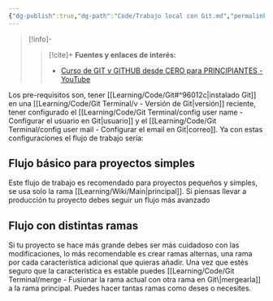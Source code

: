 ```yaml
---
{"dg-publish":true,"dg-path":"Code/Trabajo local con Git.md","permalink":"/code/trabajo-local-con-git/","created":"2024-04-04T14:27","updated":"2024-04-04T18:04"}
---
```



> [!info]-
>> [!cite]+ **Fuentes y enlaces de interés:**
>> - [Curso de GIT y GITHUB desde CERO para PRINCIPIANTES - YouTube](https://youtube.com/watch?v=3GymExBkKjE)

Los pre-requisitos son,  tener [[Learning/Code/Git#^96012c\|instalado Git]] en una [[Learning/Code/Git Terminal/v - Versión de Git\|versión]] reciente, tener configurado el [[Learning/Code/Git Terminal/config user name - Configurar el usuario en Git\|usuario]] y el [[Learning/Code/Git Terminal/config user mail - Configurar el email en Git\|correo]]. Ya con estas configuraciones el flujo de trabajo sería:

## Flujo básico para proyectos simples

<style> .container {font-family: sans-serif; text-align: center;} .button-wrapper button {z-index: 1;height: 40px; width: 100px; margin: 10px;padding: 5px;} .excalidraw .App-menu_top .buttonList { display: flex;} .excalidraw-wrapper { height: 800px; margin: 50px; position: relative;} :root[dir="ltr"] .excalidraw .layer-ui__wrapper .zen-mode-transition.App-menu_bottom--transition-left {transform: none;} </style><script src="https://cdn.jsdelivr.net/npm/react@17/umd/react.production.min.js"></script><script src="https://cdn.jsdelivr.net/npm/react-dom@17/umd/react-dom.production.min.js"></script><script type="text/javascript" src="https://cdn.jsdelivr.net/npm/@excalidraw/excalidraw@0/dist/excalidraw.production.min.js"></script><div id="Crear_tu_primer_commit_en_Gitexcalidraw.md1"></div><script>(function(){const InitialData={"type":"excalidraw","version":2,"source":"https://github.com/zsviczian/obsidian-excalidraw-plugin/releases/tag/2.1.1","elements":[{"type":"text","version":201,"versionNonce":813084341,"isDeleted":false,"id":"EKbWUaTM","fillStyle":"solid","strokeWidth":2,"strokeStyle":"solid","roughness":1,"opacity":100,"angle":0,"x":-767.2704766085582,"y":-373.5174910255351,"strokeColor":"#1e1e1e","backgroundColor":"transparent","width":255.2034454345703,"height":21.26021472107037,"seed":1469680251,"groupIds":["MAm3phHRPRpKVX00Q37O5"],"frameId":null,"roundness":null,"boundElements":[],"updated":1712263242149,"link":null,"locked":false,"fontSize":17.008171776856294,"fontFamily":1,"text":"Crear la carpeta del proyecto","rawText":"Crear la carpeta del proyecto","textAlign":"left","verticalAlign":"top","containerId":null,"originalText":"Crear la carpeta del proyecto","lineHeight":1.25},{"type":"text","version":134,"versionNonce":997789717,"isDeleted":false,"id":"GrZ10yEZ","fillStyle":"solid","strokeWidth":2,"strokeStyle":"solid","roughness":1,"opacity":100,"angle":0,"x":-339.2890310569031,"y":-375.3873842649471,"strokeColor":"#1e1e1e","backgroundColor":"transparent","width":102.43988037109375,"height":25,"seed":983073563,"groupIds":["MAm3phHRPRpKVX00Q37O5"],"frameId":null,"roundness":null,"boundElements":[],"updated":1712263242149,"link":null,"locked":false,"fontSize":20,"fontFamily":1,"text":"Iniciar Git","rawText":"Iniciar Git","textAlign":"left","verticalAlign":"top","containerId":null,"originalText":"Iniciar Git","lineHeight":1.25},{"type":"text","version":142,"versionNonce":1852327285,"isDeleted":false,"id":"MOWGROs7","fillStyle":"solid","strokeWidth":2,"strokeStyle":"solid","roughness":1,"opacity":100,"angle":0,"x":-96.56988376444849,"y":-385.7403528676404,"strokeColor":"#1e1e1e","backgroundColor":"transparent","width":293.6196594238281,"height":25,"seed":544171963,"groupIds":["MAm3phHRPRpKVX00Q37O5"],"frameId":null,"roundness":null,"boundElements":[],"updated":1712263242149,"link":null,"locked":false,"fontSize":20,"fontFamily":1,"text":"Comenzar a crear el proyecto","rawText":"Comenzar a crear el proyecto","textAlign":"left","verticalAlign":"top","containerId":null,"originalText":"Comenzar a crear el proyecto","lineHeight":1.25},{"type":"text","version":668,"versionNonce":1552535253,"isDeleted":false,"id":"N6nUtvwp","fillStyle":"solid","strokeWidth":2,"strokeStyle":"solid","roughness":1,"opacity":100,"angle":0,"x":-421.4365872663669,"y":-69.1568862206762,"strokeColor":"#1e1e1e","backgroundColor":"transparent","width":272.9996643066406,"height":25,"seed":1061206107,"groupIds":["MAm3phHRPRpKVX00Q37O5"],"frameId":null,"roundness":null,"boundElements":[],"updated":1712263242149,"link":null,"locked":false,"fontSize":20,"fontFamily":1,"text":"Añadirlo al área de staging","rawText":"Añadirlo al área de staging","textAlign":"left","verticalAlign":"top","containerId":null,"originalText":"Añadirlo al área de staging","lineHeight":1.25},{"type":"line","version":418,"versionNonce":343092277,"isDeleted":false,"id":"y9uCli6Ub2Q-OJ-FLpYGJ","fillStyle":"cross-hatch","strokeWidth":1,"strokeStyle":"solid","roughness":1,"opacity":100,"angle":0,"x":-239.00585509120958,"y":-451.081941326607,"strokeColor":"#de4c36","backgroundColor":"#DE4C36","width":114.13922381625349,"height":117.42537669800363,"seed":1692333307,"groupIds":["VxsLNquW69u2s_U0Ldlpd","MAm3phHRPRpKVX00Q37O5"],"frameId":null,"roundness":null,"boundElements":[],"updated":1712263242149,"link":null,"locked":false,"startBinding":null,"endBinding":null,"lastCommittedPoint":null,"startArrowhead":null,"endArrowhead":null,"points":[[0,0],[-49.83435461031798,-51.26722046855237],[-49.83435461031798,-51.26722046855237],[-50.986701223479876,-52.236062325634734],[-52.26470370293842,-52.92809221573914],[-53.62654252459387,-53.34331016620612],[-55.03037095138122,-53.481716141378186],[-56.43436945920026,-53.34331016620618],[-57.79670831908921,-52.92809221573912],[-59.07554759722427,-52.23606232563468],[-60.229067769505605,-51.267220468552395],[-70.57741343780252,-40.62076116145204],[-57.45003895520421,-27.115216611483874],[-57.45003895520421,-27.115216611483874],[-56.28805555078054,-27.429814401716303],[-55.10184920580724,-27.578073794166414],[-53.90916277352213,-27.5597830621941],[-52.72773910716323,-27.374726979545425],[-51.57533126482997,-27.022686820352604],[-50.46966849327791,-26.503452607782556],[-49.428507252227035,-25.81680386616018],[-48.469583591674194,-24.96253061865275],[-47.63566268625621,-23.969341947769237],[-46.96626456452276,-22.890582467965714],[-46.46121914544234,-21.74492086951406],[-46.12036315122438,-20.551027592493256],[-45.94352650083721,-19.327566077754284],[-45.93053911324856,-18.093210264989864],[-46.08123771066823,-16.866630594278817],[-46.39545221206447,-15.666487006858482],[-33.744253594207976,-2.650376582322451],[-33.744253594207976,-2.650376582322451],[-32.57742288037787,-2.973380445107784],[-31.384712636748333,-3.128521828263615],[-30.18436915641155,-3.1154507704014023],[-28.994652338941762,-2.9337963124495037],[-27.833815280672408,-2.583208493019063],[-26.720124684419147,-2.0633198526523415],[-25.671826843273863,-1.373769931119094],[-24.707174853569825,-0.5142052674168198],[-24.10659832054577,0.16910134294485601],[-23.58610274053622,0.8971400179903384],[-23.145681310300148,1.663523962378676],[-22.78533402983743,2.4618698803828423],[-22.30487552471466,4.128896956260796],[-22.144720421926593,5.8471233832829785],[-22.304875524714625,7.56545479872169],[-22.785334029837443,9.232803839077175],[-23.14568131030019,10.031394730053217],[-23.586102740536262,10.798076141621856],[-24.106598320545714,11.526464778055924],[-24.707174853569853,12.21017034440046],[-25.37174267399999,12.828286147303995],[-26.0797423867115,13.363993042432952],[-26.824976238905748,13.817277031331827],[-27.60123287130091,14.188152112456166],[-29.222043875222553,14.682640555242285],[-30.892552556637455,14.847472369246923],[-32.56314287694755,14.682640555242296],[-34.18420560079633,14.188152112456153],[-34.9606595271885,13.817277031331848],[-35.70611788634463,13.363993042432908],[-36.41438972870708,12.828286147304006],[-37.07927049823566,12.210170344400536],[-37.95228282800363,11.163344841301702],[-38.64387992600807,10.022442717734275],[-39.15404818576647,8.809287565887928],[-39.482774000796084,7.545695978724417],[-39.6300505678559,6.253484549205737],[-39.595871083704566,4.954469870293799],[-39.38021513861818,3.6704755341780846],[-38.98307592935558,2.4233181338207572],[-50.78135218892086,-9.714837156044961],[-50.78269242745145,22.22775209844784],[-50.78269242745145,22.22775209844784],[-49.55916350085894,22.982289849833975],[-48.469583591674194,23.92953034020841],[-47.869007058650226,24.612843949797792],[-47.34851147864077,25.34090362252665],[-46.90809004840452,26.107326062667667],[-46.547742767941834,26.905720975266163],[-46.06728426281901,28.572923031838467],[-45.907129160031104,30.291436427199216],[-46.067284262819015,32.01018079707638],[-46.5477427679418,33.678089775653596],[-46.90809004840453,34.47702362879042],[-47.348511478640816,35.24409699711424],[-47.8690070586502,35.97291958567002],[-48.46958359167422,36.65712209718633],[-49.13417862506947,37.27491593561243],[-49.84224637019372,37.81033586240278],[-50.587582271007136,38.26338887678522],[-51.36395455850388,38.634067979531906],[-52.984942446698696,39.12830445011842],[-54.65546473459594,39.29304527416206],[-56.32574890904888,39.12830445011838],[-57.94604966987512,38.634067979532034],[-58.72190491103546,38.26338887678523],[-59.466604708789674,37.810335862402695],[-60.17393090061523,37.274915935612455],[-60.83766192236891,36.65712209718633],[-61.43823845539302,35.97292658489778],[-61.9587340354025,35.244117994797534],[-62.39915546563867,34.477065624157035],[-62.75950274610139,33.67816676715895],[-63.23996125122406,32.010327780859654],[-63.400116354012056,30.291667401715735],[-63.23996125122409,28.573237997088214],[-62.75950274610133,26.906112932021372],[-62.399155465638714,26.107739017106212],[-61.95873403540251,25.341344573876246],[-61.43823845539302,24.613298899602807],[-60.83766192236888,23.929992289241195],[-60.195541396516276,23.331390333363068],[-59.500842020491774,22.802157723922104],[-58.75883970790193,22.345920060903985],[-57.97481377397395,21.966288945838308],[-57.97481377397389,-10.273994963820371],[-57.97481377397389,-10.273994963820371],[-58.75979556330074,-10.651977760746025],[-59.50221627522879,-11.107739476275821],[-60.196650324843716,-11.63755302162173],[-60.83766192236891,-12.237694807609522],[-61.71627331970387,-13.289850222655865],[-62.41075159038704,-14.436918665889369],[-62.9213042332772,-15.656800075623668],[-63.24813194399181,-16.92740138939956],[-63.391445623010696,-18.226619045916973],[-63.351439162709795,-19.53235998271694],[-63.12832346356856,-20.822520638498535],[-62.72229922120445,-22.075004451189674],[-75.66286010008989,-35.389729929343204],[-109.83335802012797,-0.23714783533351635],[-109.83335802012797,-0.23714783533351635],[-110.77550999013457,0.9499246942246913],[-111.44847577411124,2.265919499708694],[-111.85225521260725,3.667822826853026],[-111.9868483587725,5.1126279206186],[-111.85225521260729,6.557328025968275],[-111.4484757741113,7.958902389407015],[-110.77550999013454,9.27435825435299],[-109.83335802012797,10.460685366153442],[-59.99811473641877,61.728824920802566],[-59.99811473641877,61.728824920802566],[-58.84550619846809,62.69781201186125],[-57.56736765418402,63.38995164766979],[-56.20548461146023,63.80523682900039],[-54.80164597981108,63.943660556625446],[-53.397640668750704,63.805236829000386],[-52.03525758779341,63.389951647669804],[-50.756282244832825,62.69781201186111],[-49.60250695100398,61.728824920802644],[-0.00044221068264960195,10.69875010032506],[-0.00044221068264960195,10.69875010032506],[0.9414121175183112,9.512010034086032],[1.6141710404400977,8.19605722396847],[2.017827754841405,6.793971916902247],[2.1523754574809857,5.348855357500569],[2.0178277548413917,3.903808790376541],[1.6141710404400553,2.50192296130178],[0.9414121175182545,1.1862851164339077],[-0.00044221068267802366,-2.1316282072803006e-14]]},{"type":"text","version":79,"versionNonce":906616213,"isDeleted":false,"id":"hPs7tG6D","fillStyle":"solid","strokeWidth":2,"strokeStyle":"solid","roughness":1,"opacity":100,"angle":0,"x":-5.693778408050775,"y":-518.9428580796609,"strokeColor":"#1e1e1e","backgroundColor":"transparent","width":126.25003051757812,"height":157.82282472444518,"seed":13409691,"groupIds":["MAm3phHRPRpKVX00Q37O5"],"frameId":null,"roundness":null,"boundElements":[{"id":"hhCCVWo7dqvHRJqcvUIG5","type":"arrow"}],"updated":1712263242149,"link":null,"locked":false,"fontSize":126.25825977955614,"fontFamily":1,"text":"🪄","rawText":"🪄","textAlign":"left","verticalAlign":"top","containerId":null,"originalText":"🪄","lineHeight":1.25},{"type":"text","version":1270,"versionNonce":1216570101,"isDeleted":false,"id":"cgObHpwf","fillStyle":"solid","strokeWidth":2,"strokeStyle":"solid","roughness":1,"opacity":100,"angle":0,"x":-70.31764420253114,"y":-67.94600011870244,"strokeColor":"#1e1e1e","backgroundColor":"transparent","width":377.29998779296875,"height":54.61239463404614,"seed":1849438779,"groupIds":["Xuq8HBEq0fiC9rAkiAXVc","MAm3phHRPRpKVX00Q37O5"],"frameId":null,"roundness":null,"boundElements":[{"id":"fxahWXBm--MrnzdS5FZq9","type":"arrow"}],"updated":1712263242149,"link":null,"locked":false,"fontSize":21.844957853618457,"fontFamily":1,"text":"Crear fichero o característica que\nresuelva un problema","rawText":"Crear fichero o característica que\nresuelva un problema","textAlign":"center","verticalAlign":"top","containerId":null,"originalText":"Crear fichero o característica que\nresuelva un problema","lineHeight":1.25},{"type":"text","version":594,"versionNonce":1348811861,"isDeleted":false,"id":"5hcgHkDJ","fillStyle":"solid","strokeWidth":2,"strokeStyle":"solid","roughness":1,"opacity":100,"angle":0,"x":38.49444127714048,"y":-235.23238639859375,"strokeColor":"#1e1e1e","backgroundColor":"transparent","width":137.6428680419922,"height":139.56612395322915,"seed":2114990811,"groupIds":["Xuq8HBEq0fiC9rAkiAXVc","MAm3phHRPRpKVX00Q37O5"],"frameId":null,"roundness":null,"boundElements":[{"id":"dcQZe_Fn6l_wdMvW4WMJN","type":"arrow"},{"id":"Jwjt6DLwjXrWdo6Y7rzqz","type":"arrow"}],"updated":1712263242149,"link":null,"locked":false,"fontSize":111.65289916258332,"fontFamily":1,"text":"🎁","rawText":"🎁","textAlign":"left","verticalAlign":"top","containerId":null,"originalText":"🎁","lineHeight":1.25},{"type":"arrow","version":213,"versionNonce":881271100,"isDeleted":false,"id":"L_ipG2WbPTzyqRjkP3fP0","fillStyle":"solid","strokeWidth":2,"strokeStyle":"solid","roughness":1,"opacity":100,"angle":0,"x":-541.5079972812149,"y":-424.6484566572272,"strokeColor":"#1e1e1e","backgroundColor":"transparent","width":170.658826326069,"height":2.3061973170230203,"seed":1088102267,"groupIds":["MAm3phHRPRpKVX00Q37O5"],"frameId":null,"roundness":{"type":2},"boundElements":[],"updated":1712273777819,"link":null,"locked":false,"startBinding":{"elementId":"AF18J6kB","focus":0.1670227890721826,"gap":20.955620322671393},"endBinding":null,"lastCommittedPoint":null,"startArrowhead":null,"endArrowhead":"arrow","points":[[0,0],[170.658826326069,-2.3061973170230203]]},{"type":"arrow","version":69,"versionNonce":1174903228,"isDeleted":false,"id":"hhCCVWo7dqvHRJqcvUIG5","fillStyle":"solid","strokeWidth":2,"strokeStyle":"solid","roughness":1,"opacity":100,"angle":0,"x":-217.96649740913335,"y":-433.443292135439,"strokeColor":"#1e1e1e","backgroundColor":"transparent","width":193.72083162006578,"height":4.6123946340460975,"seed":283080731,"groupIds":["MAm3phHRPRpKVX00Q37O5"],"frameId":null,"roundness":{"type":2},"boundElements":[],"updated":1712273777819,"link":null,"locked":false,"startBinding":null,"endBinding":{"elementId":"hPs7tG6D","focus":-0.00038641555169497413,"gap":18.551887381016797},"lastCommittedPoint":null,"startArrowhead":null,"endArrowhead":"arrow","points":[[0,0],[193.72083162006578,-4.6123946340460975]]},{"type":"line","version":140,"versionNonce":2070134901,"isDeleted":false,"id":"LMBfnPtYDBvSBtweNGIFA","fillStyle":"solid","strokeWidth":2,"strokeStyle":"solid","roughness":1,"opacity":100,"angle":0,"x":145.28039912419234,"y":-435.63223451609537,"strokeColor":"#1e1e1e","backgroundColor":"transparent","width":175.2609009064031,"height":98.01353053042766,"seed":1544535227,"groupIds":["MAm3phHRPRpKVX00Q37O5"],"frameId":null,"roundness":{"type":2},"boundElements":[],"updated":1712263242149,"link":null,"locked":false,"startBinding":null,"endBinding":null,"lastCommittedPoint":null,"startArrowhead":null,"endArrowhead":null,"points":[[0,0],[151.11783604721532,9.22482139185854],[175.2609009064031,98.01353053042766]]},{"type":"arrow","version":414,"versionNonce":837091900,"isDeleted":false,"id":"dcQZe_Fn6l_wdMvW4WMJN","fillStyle":"solid","strokeWidth":2,"strokeStyle":"solid","roughness":1,"opacity":100,"angle":0,"x":319.39853748767916,"y":-339.9249013026908,"strokeColor":"#1e1e1e","backgroundColor":"transparent","width":132.73125178179635,"height":174.13713210358966,"seed":772697435,"groupIds":["MAm3phHRPRpKVX00Q37O5"],"frameId":null,"roundness":{"type":2},"boundElements":[],"updated":1712273777819,"link":null,"locked":false,"startBinding":null,"endBinding":{"elementId":"5hcgHkDJ","focus":0.3571523577181739,"gap":10.52997638675015},"lastCommittedPoint":null,"startArrowhead":null,"endArrowhead":"arrow","points":[[0,0],[-12.684101305509898,118.7693385074013],[-132.73125178179635,174.13713210358966]]},{"type":"arrow","version":900,"versionNonce":134128444,"isDeleted":false,"id":"Jwjt6DLwjXrWdo6Y7rzqz","fillStyle":"solid","strokeWidth":2,"strokeStyle":"solid","roughness":1,"opacity":100,"angle":0,"x":31.59122055032742,"y":-173.992156379785,"strokeColor":"#1e1e1e","backgroundColor":"transparent","width":235.43617371994586,"height":5.134766639332248,"seed":2049837563,"groupIds":["MAm3phHRPRpKVX00Q37O5"],"frameId":null,"roundness":{"type":2},"boundElements":[],"updated":1712273777819,"link":null,"locked":false,"startBinding":{"elementId":"5hcgHkDJ","focus":0.14301037415263976,"gap":6.9032207268130605},"endBinding":{"elementId":"fLnUhBnv","focus":-0.04029654504376048,"gap":12.917562637143845},"lastCommittedPoint":null,"startArrowhead":null,"endArrowhead":"arrow","points":[[0,0],[-235.43617371994586,5.134766639332248]]},{"type":"text","version":216,"versionNonce":1943222421,"isDeleted":false,"id":"fLnUhBnv","fillStyle":"solid","strokeWidth":2,"strokeStyle":"solid","roughness":1,"opacity":100,"angle":0,"x":-368.5485570665279,"y":-233.16911705188812,"strokeColor":"#1e1e1e","backgroundColor":"transparent","width":151.78604125976562,"height":138.19966601116604,"seed":628167323,"groupIds":["MAm3phHRPRpKVX00Q37O5"],"frameId":null,"roundness":null,"boundElements":[{"id":"Jwjt6DLwjXrWdo6Y7rzqz","type":"arrow"},{"id":"Z4yiFBF37J7NY2wUZijlz","type":"arrow"}],"updated":1712263242150,"link":null,"locked":false,"fontSize":110.55973280893284,"fontFamily":1,"text":"🛒","rawText":"🛒","textAlign":"center","verticalAlign":"top","containerId":null,"originalText":"🛒","lineHeight":1.25},{"type":"text","version":221,"versionNonce":1516854773,"isDeleted":false,"id":"xw8xIEIk","fillStyle":"solid","strokeWidth":2,"strokeStyle":"solid","roughness":1,"opacity":100,"angle":0,"x":-756.043982059466,"y":-227.70785232384986,"strokeColor":"#1e1e1e","backgroundColor":"transparent","width":165.85977172851562,"height":151.00449541724078,"seed":1351223099,"groupIds":["MAm3phHRPRpKVX00Q37O5"],"frameId":null,"roundness":null,"boundElements":[{"id":"Z4yiFBF37J7NY2wUZijlz","type":"arrow"}],"updated":1712263242150,"link":null,"locked":false,"fontSize":120.80359633379263,"fontFamily":1,"text":"📸","rawText":"📸","textAlign":"center","verticalAlign":"top","containerId":null,"originalText":"📸","lineHeight":1.25},{"type":"text","version":184,"versionNonce":1238619989,"isDeleted":false,"id":"DHzf4DoM","fillStyle":"solid","strokeWidth":2,"strokeStyle":"solid","roughness":1,"opacity":100,"angle":0,"x":-733.4011120097381,"y":-71.56037402215196,"strokeColor":"#1e1e1e","backgroundColor":"transparent","width":126.05986022949219,"height":25,"seed":1641768923,"groupIds":["MAm3phHRPRpKVX00Q37O5"],"frameId":null,"roundness":null,"boundElements":[],"updated":1712263242150,"link":null,"locked":false,"fontSize":20,"fontFamily":1,"text":"Hacer commit","rawText":"Hacer commit","textAlign":"center","verticalAlign":"top","containerId":null,"originalText":"Hacer commit","lineHeight":1.25},{"type":"arrow","version":652,"versionNonce":182715452,"isDeleted":false,"id":"Z4yiFBF37J7NY2wUZijlz","fillStyle":"solid","strokeWidth":2,"strokeStyle":"solid","roughness":1,"opacity":100,"angle":0,"x":-385.5554438193344,"y":-164.85456972672887,"strokeColor":"#1e1e1e","backgroundColor":"transparent","width":192.535562277764,"height":1.153315030894177,"seed":1333245051,"groupIds":["MAm3phHRPRpKVX00Q37O5"],"frameId":null,"roundness":{"type":2},"boundElements":[],"updated":1712273777820,"link":null,"locked":false,"startBinding":{"elementId":"fLnUhBnv","focus":0.019290919524843977,"gap":17.00688675280651},"endBinding":{"elementId":"xw8xIEIk","focus":-0.14377093242567565,"gap":12.093204233851907},"lastCommittedPoint":null,"startArrowhead":null,"endArrowhead":"arrow","points":[[0,0],[-192.535562277764,1.153315030894177]]},{"type":"text","version":63,"versionNonce":97240597,"isDeleted":false,"id":"ah6tqbBY","fillStyle":"solid","strokeWidth":2,"strokeStyle":"solid","roughness":1,"opacity":100,"angle":0,"x":-717.8036575217735,"y":-338.45908197786633,"strokeColor":"#1e1e1e","backgroundColor":"transparent","width":140.625,"height":24,"seed":690056475,"groupIds":["MAm3phHRPRpKVX00Q37O5"],"frameId":null,"roundness":null,"boundElements":[],"updated":1712263242150,"link":null,"locked":false,"fontSize":20,"fontFamily":3,"text":"mkdir NOMBRE","rawText":"mkdir NOMBRE","textAlign":"center","verticalAlign":"top","containerId":null,"originalText":"mkdir NOMBRE","lineHeight":1.2},{"type":"text","version":29,"versionNonce":150223733,"isDeleted":false,"id":"L8i4Tqqi","fillStyle":"solid","strokeWidth":2,"strokeStyle":"solid","roughness":1,"opacity":100,"angle":0,"x":-337.01738213355134,"y":-340.7653114186557,"strokeColor":"#1e1e1e","backgroundColor":"transparent","width":93.75,"height":24,"seed":1649086907,"groupIds":["MAm3phHRPRpKVX00Q37O5"],"frameId":null,"roundness":null,"boundElements":[],"updated":1712263242150,"link":null,"locked":false,"fontSize":20,"fontFamily":3,"text":"git init","rawText":"git init","textAlign":"center","verticalAlign":"top","containerId":null,"originalText":"git init","lineHeight":1.2},{"type":"text","version":164,"versionNonce":1848050901,"isDeleted":false,"id":"LwTZB7iM","fillStyle":"solid","strokeWidth":2,"strokeStyle":"solid","roughness":1,"opacity":100,"angle":0,"x":-414.7644958933146,"y":-29.677416891855273,"strokeColor":"#1e1e1e","backgroundColor":"transparent","width":257.8125,"height":24,"seed":1545019995,"groupIds":["MAm3phHRPRpKVX00Q37O5"],"frameId":null,"roundness":null,"boundElements":[],"updated":1712263242150,"link":null,"locked":false,"fontSize":20,"fontFamily":3,"text":"git add NOMBRE_FICHERO","rawText":"git add NOMBRE_FICHERO","textAlign":"center","verticalAlign":"top","containerId":null,"originalText":"git add NOMBRE_FICHERO","lineHeight":1.2},{"type":"text","version":139,"versionNonce":687448629,"isDeleted":false,"id":"N0zOfRp2","fillStyle":"solid","strokeWidth":2,"strokeStyle":"solid","roughness":1,"opacity":100,"angle":0,"x":-733.0467738538406,"y":-36.59604096669068,"strokeColor":"#1e1e1e","backgroundColor":"transparent","width":117.1875,"height":24,"seed":794304251,"groupIds":["MAm3phHRPRpKVX00Q37O5"],"frameId":null,"roundness":null,"boundElements":[],"updated":1712263242150,"link":null,"locked":false,"fontSize":20,"fontFamily":3,"text":"git commit","rawText":"git commit","textAlign":"center","verticalAlign":"top","containerId":null,"originalText":"git commit","lineHeight":1.2},{"type":"rectangle","version":144,"versionNonce":508662677,"isDeleted":false,"id":"qYMxFxy6XXiYBy3QccY1A","fillStyle":"solid","strokeWidth":2,"strokeStyle":"solid","roughness":1,"opacity":100,"angle":0,"x":-740.6899431995722,"y":-39.21493483031537,"strokeColor":"#1e1e1e","backgroundColor":"transparent","width":134.9127197265625,"height":32.286762438322285,"seed":915441563,"groupIds":["MAm3phHRPRpKVX00Q37O5"],"frameId":null,"roundness":{"type":3},"boundElements":[],"updated":1712263242150,"link":null,"locked":false},{"type":"rectangle","version":115,"versionNonce":2053396725,"isDeleted":false,"id":"Vj_lpCHDLyaJJMx9DHMUs","fillStyle":"solid","strokeWidth":2,"strokeStyle":"solid","roughness":1,"opacity":100,"angle":0,"x":-424.7404931584539,"y":-32.29637500301277,"strokeColor":"#1e1e1e","backgroundColor":"transparent","width":276.7440635279605,"height":35.74610659950656,"seed":1475533883,"groupIds":["MAm3phHRPRpKVX00Q37O5"],"frameId":null,"roundness":{"type":3},"boundElements":[],"updated":1712263242150,"link":null,"locked":false},{"type":"rectangle","version":49,"versionNonce":1186427477,"isDeleted":false,"id":"EJtGN9wpDpiols65wUl1d","fillStyle":"solid","strokeWidth":2,"strokeStyle":"solid","roughness":1,"opacity":100,"angle":0,"x":-343.7666724343858,"y":-341.7229224806471,"strokeColor":"#1e1e1e","backgroundColor":"transparent","width":113.00382915296052,"height":31.1336477179276,"seed":258055387,"groupIds":["MAm3phHRPRpKVX00Q37O5"],"frameId":null,"roundness":{"type":3},"boundElements":[],"updated":1712263242150,"link":null,"locked":false},{"type":"rectangle","version":34,"versionNonce":1075863477,"isDeleted":false,"id":"kJl8oJjTq6V5R8d7YOw1A","fillStyle":"solid","strokeWidth":2,"strokeStyle":"solid","roughness":1,"opacity":100,"angle":0,"x":-728.9021222956111,"y":-340.56987200778525,"strokeColor":"#1e1e1e","backgroundColor":"transparent","width":156.8216263620477,"height":31.13371196546052,"seed":946817403,"groupIds":["MAm3phHRPRpKVX00Q37O5"],"frameId":null,"roundness":{"type":3},"boundElements":[],"updated":1712263242150,"link":null,"locked":false},{"type":"text","version":145,"versionNonce":1824825621,"isDeleted":false,"id":"AF18J6kB","fillStyle":"solid","strokeWidth":2,"strokeStyle":"solid","roughness":1,"opacity":100,"angle":0,"x":-699.9193213392379,"y":-495.5107355326076,"strokeColor":"#1e1e1e","backgroundColor":"transparent","width":137.45570373535156,"height":123.25225138731547,"seed":408838683,"groupIds":["MAm3phHRPRpKVX00Q37O5"],"frameId":null,"roundness":null,"boundElements":[{"id":"L_ipG2WbPTzyqRjkP3fP0","type":"arrow"}],"updated":1712263242150,"link":null,"locked":false,"fontSize":102.71020948942956,"fontFamily":3,"text":"📁","rawText":"📁","textAlign":"center","verticalAlign":"top","containerId":null,"originalText":"📁","lineHeight":1.2},{"type":"line","version":264,"versionNonce":1914287733,"isDeleted":false,"id":"LtUtHdUhklARMQQIBn9yp","fillStyle":"solid","strokeWidth":2,"strokeStyle":"solid","roughness":1,"opacity":100,"angle":0,"x":-674.4156130322223,"y":11.613415737538674,"strokeColor":"#1e1e1e","backgroundColor":"transparent","width":352.36831665039074,"height":173.4454345703126,"seed":673277627,"groupIds":["MAm3phHRPRpKVX00Q37O5"],"frameId":null,"roundness":{"type":2},"boundElements":[],"updated":1712263242150,"link":null,"locked":false,"startBinding":null,"endBinding":null,"lastCommittedPoint":null,"startArrowhead":null,"endArrowhead":null,"points":[[0,0],[89.46136474609386,144.23360188802098],[352.36831665039074,173.4454345703126]]},{"type":"arrow","version":304,"versionNonce":1252336956,"isDeleted":false,"id":"fxahWXBm--MrnzdS5FZq9","fillStyle":"solid","strokeWidth":2,"strokeStyle":"solid","roughness":1,"opacity":100,"angle":0,"x":-195.27918296194696,"y":180.302607566865,"strokeColor":"#1e1e1e","backgroundColor":"transparent","width":315.0613136634489,"height":177.81791497385757,"seed":509269851,"groupIds":["MAm3phHRPRpKVX00Q37O5"],"frameId":null,"roundness":{"type":2},"boundElements":[],"updated":1712273777821,"link":null,"locked":false,"startBinding":{"elementId":"FlTyOaz6","focus":0.10226116189221877,"gap":12.811326310509571},"endBinding":{"elementId":"cgObHpwf","focus":-0.12333659110498268,"gap":15.818298077663727},"lastCommittedPoint":null,"startArrowhead":null,"endArrowhead":"arrow","points":[[0,0],[232.9029070879281,-28.107018163961698],[315.0613136634489,-177.81791497385757]]},{"type":"text","version":80,"versionNonce":2101108021,"isDeleted":false,"id":"FlTyOaz6","fillStyle":"solid","strokeWidth":2,"strokeStyle":"solid","roughness":1,"opacity":100,"angle":0,"x":-312.8282412060503,"y":137.06497416852818,"strokeColor":"#1e1e1e","backgroundColor":"transparent","width":104.73773193359375,"height":91.55249023437499,"seed":962409467,"groupIds":["MAm3phHRPRpKVX00Q37O5"],"frameId":null,"roundness":null,"boundElements":[{"id":"fxahWXBm--MrnzdS5FZq9","type":"arrow"}],"updated":1712263242150,"link":null,"locked":false,"fontSize":76.29374186197916,"fontFamily":3,"text":"🔁","rawText":"🔁","textAlign":"center","verticalAlign":"top","containerId":null,"originalText":"🔁","lineHeight":1.2}],"appState":{"theme":"light","viewBackgroundColor":"#ffffff","currentItemStrokeColor":"#1e1e1e","currentItemBackgroundColor":"transparent","currentItemFillStyle":"solid","currentItemStrokeWidth":2,"currentItemStrokeStyle":"solid","currentItemRoughness":1,"currentItemOpacity":100,"currentItemFontFamily":1,"currentItemFontSize":20,"currentItemTextAlign":"left","currentItemStartArrowhead":null,"currentItemEndArrowhead":"arrow","scrollX":1009.4011376835492,"scrollY":546.8379191348427,"zoom":{"value":0.9500000000000001},"currentItemRoundness":"round","gridSize":null,"gridColor":{"Bold":"#C9C9C9FF","Regular":"#EDEDEDFF"},"currentStrokeOptions":null,"previousGridSize":null,"frameRendering":{"enabled":true,"clip":true,"name":true,"outline":true}},"files":{}};InitialData.scrollToContent=true;App=()=>{const e=React.useRef(null),t=React.useRef(null),[n,i]=React.useState({width:void 0,height:void 0});return React.useEffect(()=>{i({width:t.current.getBoundingClientRect().width,height:t.current.getBoundingClientRect().height});const e=()=>{i({width:t.current.getBoundingClientRect().width,height:t.current.getBoundingClientRect().height})};return window.addEventListener("resize",e),()=>window.removeEventListener("resize",e)},[t]),React.createElement(React.Fragment,null,React.createElement("div",{className:"excalidraw-wrapper",ref:t},React.createElement(ExcalidrawLib.Excalidraw,{ref:e,width:n.width,height:n.height,initialData:InitialData,viewModeEnabled:!0,zenModeEnabled:!0,gridModeEnabled:!1})))},excalidrawWrapper=document.getElementById("Crear_tu_primer_commit_en_Gitexcalidraw.md1");ReactDOM.render(React.createElement(App),excalidrawWrapper);})();</script>
Este flujo de trabajo es recomendado para proyectos pequeños y simples, se usa solo la rama [[Learning/Wiki/Main\|principal]]. Si piensas llevar a producción tu proyecto debes seguir un flujo más avanzado

## Flujo con distintas ramas

<div id="Flujo_de_trabajo_con_ramas_en_Gitexcalidraw.md2"></div><script>(function(){const InitialData={"type":"excalidraw","version":2,"source":"https://github.com/zsviczian/obsidian-excalidraw-plugin/releases/tag/2.1.1","elements":[{"type":"rectangle","version":289,"versionNonce":276736316,"isDeleted":false,"id":"938n6XoM3frM8PlPSNVXr","fillStyle":"hachure","strokeWidth":2,"strokeStyle":"solid","roughness":1,"opacity":100,"angle":0,"x":-832.7122912393569,"y":-553.7231982505596,"strokeColor":"#1e1e1e","backgroundColor":"#868e96","width":1563.4382740369533,"height":258.30711735356374,"seed":1770149948,"groupIds":[],"frameId":null,"roundness":{"type":3},"boundElements":[],"updated":1712273574699,"link":null,"locked":false},{"id":"nEqW8RnlC8sozO4NIHaVb","type":"rectangle","x":-275.6804298607974,"y":-884.8598843505645,"width":742.6332109402567,"height":236.21506188704336,"angle":0,"strokeColor":"#1e1e1e","backgroundColor":"#868e96","fillStyle":"hachure","strokeWidth":2,"strokeStyle":"solid","roughness":1,"opacity":100,"groupIds":[],"frameId":null,"roundness":{"type":3},"seed":1804976572,"version":194,"versionNonce":391550908,"isDeleted":false,"boundElements":null,"updated":1712273554955,"link":null,"locked":false},{"id":"MYR56plvXk7_0O3QVYd-C","type":"ellipse","x":-783.7625717147371,"y":-499.1613858309022,"width":155.8126173285365,"height":155.8126173285365,"angle":0,"strokeColor":"#1e1e1e","backgroundColor":"#40c057","fillStyle":"solid","strokeWidth":2,"strokeStyle":"solid","roughness":1,"opacity":100,"groupIds":["DrAIUd3focXo5i4Gd3Vil"],"frameId":null,"roundness":{"type":2},"seed":1874576004,"version":847,"versionNonce":550294020,"isDeleted":false,"boundElements":[{"id":"A7aRTxm-x_sSiP9HAmcsq","type":"arrow"}],"updated":1712273554955,"link":null,"locked":false},{"type":"text","version":537,"versionNonce":1017397308,"isDeleted":false,"id":"yjsN7p93","fillStyle":"solid","strokeWidth":2,"strokeStyle":"solid","roughness":1,"opacity":100,"angle":0,"x":-776.0571230518727,"y":-436.1720499609993,"strokeColor":"#1e1e1e","backgroundColor":"#40c057","width":32.83868408203125,"height":2.7393581841906247,"seed":989112836,"groupIds":["4Bb6Dhlr2X_9tOlrvLZHP","DrAIUd3focXo5i4Gd3Vil"],"frameId":null,"roundness":null,"boundElements":[{"id":"aSsA3tB_Ryxfr-XO3CZbO","type":"arrow"}],"updated":1712273554956,"link":null,"locked":false,"fontSize":2.1914865473524996,"fontFamily":1,"text":"Crear la carpeta del proyecto","rawText":"Crear la carpeta del proyecto","textAlign":"left","verticalAlign":"top","containerId":null,"originalText":"Crear la carpeta del proyecto","lineHeight":1.25},{"type":"text","version":474,"versionNonce":2129392004,"isDeleted":false,"id":"MlU6yBFO","fillStyle":"solid","strokeWidth":2,"strokeStyle":"solid","roughness":1,"opacity":100,"angle":0,"x":-720.9121261205044,"y":-436.4129839033959,"strokeColor":"#1e1e1e","backgroundColor":"#40c057","width":13.125244140625,"height":3.221225914378616,"seed":911788420,"groupIds":["4Bb6Dhlr2X_9tOlrvLZHP","DrAIUd3focXo5i4Gd3Vil"],"frameId":null,"roundness":null,"boundElements":[{"id":"hIXFxt5oHEiHEyqlPM1Tr","type":"arrow"},{"id":"aSsA3tB_Ryxfr-XO3CZbO","type":"arrow"}],"updated":1712273554956,"link":null,"locked":false,"fontSize":2.5769807315028928,"fontFamily":1,"text":"Iniciar Git","rawText":"Iniciar Git","textAlign":"left","verticalAlign":"top","containerId":null,"originalText":"Iniciar Git","lineHeight":1.25},{"type":"text","version":479,"versionNonce":724097212,"isDeleted":false,"id":"kgELWCYX","fillStyle":"solid","strokeWidth":2,"strokeStyle":"solid","roughness":1,"opacity":100,"angle":0,"x":-689.637997833531,"y":-437.74695393354574,"strokeColor":"#1e1e1e","backgroundColor":"#40c057","width":37.62040710449219,"height":3.221225914378616,"seed":2131556612,"groupIds":["4Bb6Dhlr2X_9tOlrvLZHP","DrAIUd3focXo5i4Gd3Vil"],"frameId":null,"roundness":null,"boundElements":[{"id":"X0B0SYtX6ON9RFeG1nbn0","type":"arrow"},{"id":"hIXFxt5oHEiHEyqlPM1Tr","type":"arrow"}],"updated":1712273554956,"link":null,"locked":false,"fontSize":2.5769807315028928,"fontFamily":1,"text":"Comenzar a crear el proyecto","rawText":"Comenzar a crear el proyecto","textAlign":"left","verticalAlign":"top","containerId":null,"originalText":"Comenzar a crear el proyecto","lineHeight":1.25},{"type":"text","version":1003,"versionNonce":452665604,"isDeleted":false,"id":"pfPseY4y","fillStyle":"solid","strokeWidth":2,"strokeStyle":"solid","roughness":1,"opacity":100,"angle":0,"x":-731.4967595950963,"y":-396.9554792604649,"strokeColor":"#1e1e1e","backgroundColor":"#40c057","width":34.97843933105469,"height":3.2212259143786164,"seed":277821572,"groupIds":["4Bb6Dhlr2X_9tOlrvLZHP","DrAIUd3focXo5i4Gd3Vil"],"frameId":null,"roundness":null,"boundElements":[],"updated":1712273554956,"link":null,"locked":false,"fontSize":2.576980731502893,"fontFamily":1,"text":"Añadirlo al área de staging","rawText":"Añadirlo al área de staging","textAlign":"left","verticalAlign":"top","containerId":null,"originalText":"Añadirlo al área de staging","lineHeight":1.25},{"type":"line","version":762,"versionNonce":2122735932,"isDeleted":false,"id":"X8SlwOOOT8k9dphDWVvdV","fillStyle":"cross-hatch","strokeWidth":1,"strokeStyle":"solid","roughness":1,"opacity":100,"angle":0,"x":-707.990735512629,"y":-446.1661546547731,"strokeColor":"#de4c36","backgroundColor":"#40c057","width":14.706729024159067,"height":15.13014665701121,"seed":1184729092,"groupIds":["LGfyU68Pm0GcUnNn2CvHF","4Bb6Dhlr2X_9tOlrvLZHP","DrAIUd3focXo5i4Gd3Vil"],"frameId":null,"roundness":null,"boundElements":[],"updated":1712273554956,"link":null,"locked":false,"startBinding":null,"endBinding":null,"lastCommittedPoint":null,"startArrowhead":null,"endArrowhead":null,"points":[[0,0],[-6.421108579883588,-6.60573196525851],[-6.421108579883588,-6.60573196525851],[-6.569587330790131,-6.730566305137243],[-6.734256719009013,-6.819733689758398],[-6.909728339149945,-6.873234122644784],[-7.090610279458296,-6.891067599201941],[-7.271514134543721,-6.873234122644787],[-7.447050184129292,-6.819733689758395],[-7.61182739305145,-6.730566305137237],[-7.760457355919891,-6.605731965258514],[-9.09383172542652,-5.233945940602149],[-7.402382170582589,-3.493769536916056],[-7.402382170582589,-3.493769536916056],[-7.252661728406295,-3.5343051590961734],[-7.09982018367716,-3.553408238976586],[-6.946143685940979,-3.5510514957837014],[-6.793918384743558,-3.5272071978220465],[-6.6454317445172775,-3.481847162474291],[-6.5029681616257875,-3.4149443344277866],[-6.368815538797006,-3.3264703056042144],[-6.245259148985659,-3.2163980206909555],[-6.13780924374268,-3.0884266173102723],[-6.0515579406721125,-2.9494294976412787],[-5.986483324996911,-2.8018121044396445],[-5.9425643585310635,-2.6479801059219716],[-5.919779126497501,-2.4903382684610866],[-5.918105714119077,-2.3312927111954638],[-5.937523083209825,-2.1732491023416847],[-5.978009318992672,-2.0186117573507367],[-4.34791456556106,-0.3414984691935734],[-4.34791456556106,-0.3414984691935734],[-4.197569552237762,-0.3831172057235117],[-4.043889986432791,-0.40310702347607763],[-3.889226885432139,-0.40142283026351167],[-3.7359330197039093,-0.37801682836683104],[-3.5863602831251784,-0.3328439255982376],[-3.4428623227551483,-0.26585677516062356],[-3.3077901558797738,-0.1770089321005981],[-3.1834956763761113,-0.06625485330852188],[-3.106111968706322,0.02178854512200723],[-3.03904661468047,0.11559562699106363],[-2.9822987377075068,0.21434345987215941],[-2.9358683377874106,0.31720956226069563],[-2.8739617222880076,0.5320043949322504],[-2.8533258915911706,0.7533962146720123],[-2.8739617222880023,0.9748015620680952],[-2.9358683377874124,1.1896378795523899],[-2.982298737707511,1.2925355464723411],[-3.0390466146804758,1.3913217077130307],[-3.1061119687063163,1.4851738817698443],[-3.1834956763761157,1.5732686852944013],[-3.2691245997773835,1.6529123109903954],[-3.360349680655739,1.7219376283144214],[-3.4563723445341528,1.7803428335789806],[-3.5563922637533354,1.828129730471582],[-3.7652322000790317,1.891844089922115],[-3.9804756342697587,1.9130825103535467],[-4.195729587553476,1.8918440899221147],[-4.404601957749271,1.828129730471579],[-4.504647298109889,1.7803428335789837],[-4.600698889494044,1.7219376283144163],[-4.691959034015748,1.6529123109903943],[-4.777628280606848,1.5732686852944116],[-4.890115078215672,1.4383862277578363],[-4.97922669799171,1.2913820883096363],[-5.044961386752798,1.1350682157780607],[-5.087317391316744,0.972255657147584],[-5.106293835092497,0.8057554594027119],[-5.101889841488962,0.6383786695279379],[-5.07410278073288,0.47293723635148677],[-5.0229317762331815,0.31224220685788273],[-6.543128305525565,-1.2517474080408126],[-6.5433009939690105,2.864024443116154],[-6.5433009939690105,2.864024443116154],[-6.385650470555746,2.9612459054418316],[-6.245259148985658,3.083296930031548],[-6.167875441315883,3.171341230305821],[-6.100810087290042,3.2651510177061507],[-6.044062210317056,3.3639038107278907],[-5.997631810396963,3.4667762260227066],[-5.93572519489755,3.6815936047881466],[-5.915089364200735,3.903022400121862],[-5.935725194897552,4.124480956299488],[-5.997631810396955,4.339389421284196],[-6.0440622103170565,4.442331278548144],[-6.1008100872900455,4.541167943039119],[-6.167875441315875,4.635076031408734],[-6.245259148985661,4.723234865839904],[-6.330891578751265,4.802837006723168],[-6.422125425540461,4.871825348453236],[-6.518161238285137,4.93020079287388],[-6.618196059552731,4.977962438141333],[-6.827058787246616,5.0416443312167045],[-7.042303974619481,5.062871027679321],[-7.257518481304453,5.041644331216696],[-7.466292673298888,4.977962438141347],[-7.566260873644171,4.930200792873883],[-7.662214725122508,4.871825348453228],[-7.753353023483598,4.8028370067231725],[-7.838874126181594,4.723234865839904],[-7.916257833851394,4.635076933252482],[-7.983323187877236,4.5411706485703816],[-8.040071064850215,4.442336689610671],[-8.086501464770308,4.339399341565484],[-8.1484080802697,4.124499895018353],[-8.169043910966527,3.903052160965786],[-8.148408080269702,3.68163418775713],[-8.0865014647703,3.466826729272995],[-8.040071064850224,3.363957019509445],[-7.983323187877236,3.265207833862723],[-7.916257833851396,3.1713998501498892],[-7.83887412618159,3.083356451719367],[-7.756137515060357,3.0062271664124767],[-7.666626169750248,2.938036054561855],[-7.571019886636517,2.879250271232676],[-7.469998900399968,2.8303351678025175],[-7.469998900399966,-1.323794352866139],[-7.469998900399966,-1.323794352866139],[-7.571143047683758,-1.3724970720919925],[-7.66680324114912,-1.4312215300458422],[-7.756280399406979,-1.4994874949281214],[-7.838874126181599,-1.5768151858611401],[-7.952082358252147,-1.7123843974171793],[-8.041565214352046,-1.8601830612135686],[-8.107349430509334,-2.0173636055937614],[-8.149460866160975,-2.1810793607448997],[-8.167926695630598,-2.3484823040885825],[-8.162771901764046,-2.516725765811985],[-8.134023658884908,-2.6829617233366014],[-8.08170782643014,-2.844343055927819],[-9.749086628416535,-4.559932606050433],[-14.151922364706422,-0.030556270108608174],[-14.151922364706422,-0.030556270108608174],[-14.273317738349142,0.12239688166978802],[-14.360028731262585,0.29196154449429734],[-14.412055322901647,0.47259543756833455],[-14.429397520114655,0.6587571819388884],[-14.412055322901654,0.8449053986532098],[-14.360028731262588,1.0254969050707095],[-14.273317738349151,1.1949921259261194],[-14.151922364706426,1.3478492313445871],[-7.730699280112547,7.95369961996119],[-7.730699280112547,7.95369961996119],[-7.582186780449318,8.078552673097851],[-7.417499860408756,8.167734198347256],[-7.242022542425772,8.221243293865632],[-7.061139287230805,8.239079057809267],[-6.88023455555429,8.221243293865633],[-6.704692808126665,8.167734198347262],[-6.539898067382829,8.078552673097832],[-6.391235232348784,7.953699619961197],[-0.00005697842042240442,1.3785236429851162],[-0.00005697842042240442,1.3785236429851162],[0.12130004436240116,1.2256133287850939],[0.2079843834282052,1.056054077023092],[0.25999516218590224,0.8753967360114432],[0.27733150404441154,0.6891948595937489],[0.25999516218590035,0.5030020016135983],[0.20798438342820003,0.3223703631489673],[0.12130004436239392,0.1528516943559423],[-0.00005697842042630035,-2.7466025872939503e-15]]},{"type":"text","version":417,"versionNonce":1551392900,"isDeleted":false,"id":"n2Af3hIO","fillStyle":"solid","strokeWidth":2,"strokeStyle":"solid","roughness":1,"opacity":100,"angle":0,"x":-677.9286992106578,"y":-454.90996839951026,"strokeColor":"#1e1e1e","backgroundColor":"#40c057","width":16.249893188476562,"height":20.335318915312683,"seed":1429596036,"groupIds":["4Bb6Dhlr2X_9tOlrvLZHP","DrAIUd3focXo5i4Gd3Vil"],"frameId":null,"roundness":null,"boundElements":[{"id":"hIXFxt5oHEiHEyqlPM1Tr","type":"arrow"}],"updated":1712273554956,"link":null,"locked":false,"fontSize":16.268255132250147,"fontFamily":1,"text":"🪄","rawText":"🪄","textAlign":"left","verticalAlign":"top","containerId":null,"originalText":"🪄","lineHeight":1.25},{"type":"text","version":1607,"versionNonce":236902844,"isDeleted":false,"id":"Ijr3EZi4","fillStyle":"solid","strokeWidth":2,"strokeStyle":"solid","roughness":1,"opacity":100,"angle":0,"x":-686.2554220580379,"y":-396.7994577528234,"strokeColor":"#1e1e1e","backgroundColor":"#40c057","width":48.34417724609375,"height":7.036754433658444,"seed":1083594500,"groupIds":["QMhO3zHiNm7y7hrEwf9Dj","4Bb6Dhlr2X_9tOlrvLZHP","DrAIUd3focXo5i4Gd3Vil"],"frameId":null,"roundness":null,"boundElements":[],"updated":1712273554956,"link":null,"locked":false,"fontSize":2.8147017734633777,"fontFamily":1,"text":"Crear fichero o característica que\nresuelva un problema","rawText":"Crear fichero o característica que\nresuelva un problema","textAlign":"center","verticalAlign":"top","containerId":null,"originalText":"Crear fichero o característica que\nresuelva un problema","lineHeight":1.25},{"type":"text","version":932,"versionNonce":186757124,"isDeleted":false,"id":"GXgKzXmk","fillStyle":"solid","strokeWidth":2,"strokeStyle":"solid","roughness":1,"opacity":100,"angle":0,"x":-672.23508967625,"y":-418.35414745712495,"strokeColor":"#1e1e1e","backgroundColor":"#40c057","width":17.72308349609375,"height":17.982960609900797,"seed":1430050436,"groupIds":["QMhO3zHiNm7y7hrEwf9Dj","4Bb6Dhlr2X_9tOlrvLZHP","DrAIUd3focXo5i4Gd3Vil"],"frameId":null,"roundness":null,"boundElements":[{"id":"l-VbZkqX5K14pwvfmDHmz","type":"arrow"},{"id":"X0B0SYtX6ON9RFeG1nbn0","type":"arrow"}],"updated":1712273554956,"link":null,"locked":false,"fontSize":14.386368487920636,"fontFamily":1,"text":"🎁","rawText":"🎁","textAlign":"left","verticalAlign":"top","containerId":null,"originalText":"🎁","lineHeight":1.25},{"type":"arrow","version":1088,"versionNonce":1964261948,"isDeleted":false,"id":"aSsA3tB_Ryxfr-XO3CZbO","fillStyle":"solid","strokeWidth":0.5,"strokeStyle":"solid","roughness":1,"opacity":100,"angle":0,"x":-746.9678450957286,"y":-442.7602256217997,"strokeColor":"#1e1e1e","backgroundColor":"#40c057","width":21.989225355158926,"height":0.2971513024505996,"seed":535258628,"groupIds":["4Bb6Dhlr2X_9tOlrvLZHP","DrAIUd3focXo5i4Gd3Vil"],"frameId":null,"roundness":{"type":2},"boundElements":[],"updated":1712273554956,"link":null,"locked":false,"startBinding":{"elementId":"LKLzQyz9","focus":0.16704170867191165,"gap":2.719450320477108},"endBinding":{"elementId":"9w3X8UU9-NrXgwcuxzESZ","focus":6.24162963858522,"gap":10.982026488582136},"lastCommittedPoint":null,"startArrowhead":null,"endArrowhead":"arrow","points":[[0,0],[21.989225355158926,-0.2971513024505996]]},{"type":"arrow","version":928,"versionNonce":1190465412,"isDeleted":false,"id":"hIXFxt5oHEiHEyqlPM1Tr","fillStyle":"solid","strokeWidth":0.5,"strokeStyle":"solid","roughness":1,"opacity":100,"angle":0,"x":-705.2798345451337,"y":-443.8934317000042,"strokeColor":"#1e1e1e","backgroundColor":"#40c057","width":24.96074251878129,"height":0.5943026049012065,"seed":1704199556,"groupIds":["4Bb6Dhlr2X_9tOlrvLZHP","DrAIUd3focXo5i4Gd3Vil"],"frameId":null,"roundness":{"type":2},"boundElements":[],"updated":1712273554956,"link":null,"locked":false,"startBinding":{"elementId":"9w3X8UU9-NrXgwcuxzESZ","focus":-6.246249796014084,"gap":11.818081264336087},"endBinding":{"elementId":"n2Af3hIO","focus":-0.0004063025014677928,"gap":2.390392815694554},"lastCommittedPoint":null,"startArrowhead":null,"endArrowhead":"arrow","points":[[0,0],[24.96074251878129,-0.5943026049012065]]},{"type":"line","version":476,"versionNonce":440965820,"isDeleted":false,"id":"DwzcYFdnRNSUkOSR2jtfL","fillStyle":"solid","strokeWidth":0.5,"strokeStyle":"solid","roughness":1,"opacity":100,"angle":0,"x":-658.4758218879034,"y":-444.17547481687035,"strokeColor":"#1e1e1e","backgroundColor":"#40c057","width":22.582198231081932,"height":12.62894898017413,"seed":461419780,"groupIds":["4Bb6Dhlr2X_9tOlrvLZHP","DrAIUd3focXo5i4Gd3Vil"],"frameId":null,"roundness":{"type":2},"boundElements":[],"updated":1712273554956,"link":null,"locked":false,"startBinding":null,"endBinding":null,"lastCommittedPoint":null,"startArrowhead":null,"endArrowhead":null,"points":[[0,0],[19.471387584004358,1.1886093489187577],[22.582198231081932,12.62894898017413]]},{"type":"arrow","version":1068,"versionNonce":3178244,"isDeleted":false,"id":"X0B0SYtX6ON9RFeG1nbn0","fillStyle":"solid","strokeWidth":0.5,"strokeStyle":"solid","roughness":1,"opacity":100,"angle":0,"x":-636.0408675095105,"y":-431.8436771391469,"strokeColor":"#1e1e1e","backgroundColor":"#40c057","width":17.102293915497413,"height":22.43740170350622,"seed":1596683396,"groupIds":["4Bb6Dhlr2X_9tOlrvLZHP","DrAIUd3focXo5i4Gd3Vil"],"frameId":null,"roundness":{"type":2},"boundElements":[],"updated":1712273554956,"link":null,"locked":false,"startBinding":{"elementId":"kgELWCYX","focus":-1.8567577302531133,"gap":15.976723219528367},"endBinding":{"elementId":"GXgKzXmk","focus":0.35744113219128315,"gap":1.368844755148416},"lastCommittedPoint":null,"startArrowhead":null,"endArrowhead":"arrow","points":[[0,0],[-1.6343342330364852,15.303314841345886],[-17.102293915497413,22.43740170350622]]},{"type":"arrow","version":1789,"versionNonce":945677116,"isDeleted":false,"id":"l-VbZkqX5K14pwvfmDHmz","fillStyle":"solid","strokeWidth":0.5,"strokeStyle":"solid","roughness":1,"opacity":100,"angle":0,"x":-673.1245630161654,"y":-410.4634028195611,"strokeColor":"#1e1e1e","backgroundColor":"#40c057","width":30.335724158753415,"height":0.6616097345161533,"seed":1850885124,"groupIds":["4Bb6Dhlr2X_9tOlrvLZHP","DrAIUd3focXo5i4Gd3Vil"],"frameId":null,"roundness":{"type":2},"boundElements":[],"updated":1712273554957,"link":null,"locked":false,"startBinding":{"elementId":"GXgKzXmk","focus":0.14299809577077346,"gap":1},"endBinding":{"elementId":"nksmY0xp","focus":-0.04028159750971611,"gap":1.677436571242879},"lastCommittedPoint":null,"startArrowhead":null,"endArrowhead":"arrow","points":[[0,0],[-30.335724158753415,0.6616097345161533]]},{"type":"text","version":552,"versionNonce":1867644548,"isDeleted":false,"id":"nksmY0xp","fillStyle":"solid","strokeWidth":2,"strokeStyle":"solid","roughness":1,"opacity":100,"angle":0,"x":-724.6821878574899,"y":-418.0882971896068,"strokeColor":"#1e1e1e","backgroundColor":"#40c057","width":19.544464111328125,"height":17.806893820545508,"seed":519250820,"groupIds":["4Bb6Dhlr2X_9tOlrvLZHP","DrAIUd3focXo5i4Gd3Vil"],"frameId":null,"roundness":null,"boundElements":[{"id":"l-VbZkqX5K14pwvfmDHmz","type":"arrow"},{"id":"qI9nM6aczONTUkCe7-Tlg","type":"arrow"}],"updated":1712273554957,"link":null,"locked":false,"fontSize":14.245515056436407,"fontFamily":1,"text":"🛒","rawText":"🛒","textAlign":"center","verticalAlign":"top","containerId":null,"originalText":"🛒","lineHeight":1.25},{"type":"text","version":559,"versionNonce":1706433468,"isDeleted":false,"id":"KgSgCwRM","fillStyle":"solid","strokeWidth":2,"strokeStyle":"solid","roughness":1,"opacity":100,"angle":0,"x":-774.6106000451061,"y":-417.38461849091743,"strokeColor":"#1e1e1e","backgroundColor":"#40c057","width":21.346588134765625,"height":19.456783753027317,"seed":1464603396,"groupIds":["4Bb6Dhlr2X_9tOlrvLZHP","DrAIUd3focXo5i4Gd3Vil"],"frameId":null,"roundness":null,"boundElements":[{"id":"qI9nM6aczONTUkCe7-Tlg","type":"arrow"}],"updated":1712273554957,"link":null,"locked":false,"fontSize":15.565427002421853,"fontFamily":1,"text":"📸","rawText":"📸","textAlign":"center","verticalAlign":"top","containerId":null,"originalText":"📸","lineHeight":1.25},{"type":"text","version":520,"versionNonce":219647492,"isDeleted":false,"id":"1QlLI4VF","fillStyle":"solid","strokeWidth":2,"strokeStyle":"solid","roughness":1,"opacity":100,"angle":0,"x":-771.6930880539026,"y":-397.2651663481053,"strokeColor":"#1e1e1e","backgroundColor":"#40c057","width":16.151580810546875,"height":3.221225914378616,"seed":98243204,"groupIds":["4Bb6Dhlr2X_9tOlrvLZHP","DrAIUd3focXo5i4Gd3Vil"],"frameId":null,"roundness":null,"boundElements":[{"id":"qI9nM6aczONTUkCe7-Tlg","type":"arrow"}],"updated":1712273554957,"link":null,"locked":false,"fontSize":2.5769807315028928,"fontFamily":1,"text":"Hacer commit","rawText":"Hacer commit","textAlign":"center","verticalAlign":"top","containerId":null,"originalText":"Hacer commit","lineHeight":1.25},{"type":"arrow","version":1540,"versionNonce":477316156,"isDeleted":false,"id":"qI9nM6aczONTUkCe7-Tlg","fillStyle":"solid","strokeWidth":0.5,"strokeStyle":"solid","roughness":1,"opacity":100,"angle":0,"x":-726.8735088307316,"y":-409.286033582693,"strokeColor":"#1e1e1e","backgroundColor":"#40c057","width":24.808021705943652,"height":0.1486035305983479,"seed":425599492,"groupIds":["4Bb6Dhlr2X_9tOlrvLZHP","DrAIUd3focXo5i4Gd3Vil"],"frameId":null,"roundness":{"type":2},"boundElements":[],"updated":1712273554957,"link":null,"locked":false,"startBinding":{"elementId":"nksmY0xp","focus":0.019286651865706165,"gap":2.191320973241659},"endBinding":{"elementId":"1QlLI4VF","focus":-8.084072420812372,"gap":11.872263703989319},"lastCommittedPoint":null,"startArrowhead":null,"endArrowhead":"arrow","points":[[0,0],[-24.808021705943652,0.1486035305983479]]},{"type":"text","version":398,"versionNonce":176106884,"isDeleted":false,"id":"TNGIuWpj","fillStyle":"solid","strokeWidth":2,"strokeStyle":"solid","roughness":1,"opacity":100,"angle":0,"x":-769.6833710701037,"y":-431.65480773134993,"strokeColor":"#1e1e1e","backgroundColor":"#40c057","width":18.017578125,"height":3.0923768778034724,"seed":2027110788,"groupIds":["4Bb6Dhlr2X_9tOlrvLZHP","DrAIUd3focXo5i4Gd3Vil"],"frameId":null,"roundness":null,"boundElements":[],"updated":1712273554957,"link":null,"locked":false,"fontSize":2.5769807315028936,"fontFamily":3,"text":"mkdir NOMBRE","rawText":"mkdir NOMBRE","textAlign":"center","verticalAlign":"top","containerId":null,"originalText":"mkdir NOMBRE","lineHeight":1.2},{"type":"text","version":364,"versionNonce":1115118780,"isDeleted":false,"id":"LitSKgks","fillStyle":"solid","strokeWidth":2,"strokeStyle":"solid","roughness":1,"opacity":100,"angle":0,"x":-720.6194263452935,"y":-431.9519631729168,"strokeColor":"#1e1e1e","backgroundColor":"#40c057","width":12.01171875,"height":3.092376877803471,"seed":2071490820,"groupIds":["4Bb6Dhlr2X_9tOlrvLZHP","DrAIUd3focXo5i4Gd3Vil"],"frameId":null,"roundness":null,"boundElements":[],"updated":1712273554957,"link":null,"locked":false,"fontSize":2.5769807315028928,"fontFamily":3,"text":"git init","rawText":"git init","textAlign":"center","verticalAlign":"top","containerId":null,"originalText":"git init","lineHeight":1.2},{"type":"text","version":499,"versionNonce":1220992260,"isDeleted":false,"id":"8sxekTUp","fillStyle":"solid","strokeWidth":2,"strokeStyle":"solid","roughness":1,"opacity":100,"angle":0,"x":-730.6370670497373,"y":-391.8685876729484,"strokeColor":"#1e1e1e","backgroundColor":"#40c057","width":33.0322265625,"height":3.092376877803472,"seed":1623961732,"groupIds":["4Bb6Dhlr2X_9tOlrvLZHP","DrAIUd3focXo5i4Gd3Vil"],"frameId":null,"roundness":null,"boundElements":[],"updated":1712273554957,"link":null,"locked":false,"fontSize":2.576980731502893,"fontFamily":3,"text":"git add NOMBRE_FICHERO","rawText":"git add NOMBRE_FICHERO","textAlign":"center","verticalAlign":"top","containerId":null,"originalText":"git add NOMBRE_FICHERO","lineHeight":1.2},{"type":"text","version":474,"versionNonce":828663100,"isDeleted":false,"id":"8s7CX0rM","fillStyle":"solid","strokeWidth":2,"strokeStyle":"solid","roughness":1,"opacity":100,"angle":0,"x":-771.6474319238934,"y":-392.7600457194165,"strokeColor":"#1e1e1e","backgroundColor":"#40c057","width":15.0146484375,"height":3.092376877803471,"seed":1217069060,"groupIds":["4Bb6Dhlr2X_9tOlrvLZHP","DrAIUd3focXo5i4Gd3Vil"],"frameId":null,"roundness":null,"boundElements":[],"updated":1712273554957,"link":null,"locked":false,"fontSize":2.5769807315028928,"fontFamily":3,"text":"git commit","rawText":"git commit","textAlign":"center","verticalAlign":"top","containerId":null,"originalText":"git commit","lineHeight":1.2},{"type":"rectangle","version":480,"versionNonce":1366072452,"isDeleted":false,"id":"Y_anw1B7BTP_O5zQZbyKa","fillStyle":"solid","strokeWidth":0.5,"strokeStyle":"solid","roughness":1,"opacity":100,"angle":0,"x":-772.6322469304716,"y":-393.0974876706372,"strokeColor":"#1e1e1e","backgroundColor":"#40c057","width":17.383373958500094,"height":4.160118234308394,"seed":716464004,"groupIds":["4Bb6Dhlr2X_9tOlrvLZHP","DrAIUd3focXo5i4Gd3Vil"],"frameId":null,"roundness":{"type":3},"boundElements":[],"updated":1712273554957,"link":null,"locked":false},{"type":"rectangle","version":453,"versionNonce":1050435004,"isDeleted":false,"id":"fnOt0EkaSWTgZCN_5AqBq","fillStyle":"solid","strokeWidth":0.5,"strokeStyle":"solid","roughness":1,"opacity":100,"angle":0,"x":-731.9224646862266,"y":-392.20603790240176,"strokeColor":"#1e1e1e","backgroundColor":"#40c057","width":35.65820596346834,"height":4.60585139665884,"seed":1334169348,"groupIds":["4Bb6Dhlr2X_9tOlrvLZHP","DrAIUd3focXo5i4Gd3Vil"],"frameId":null,"roundness":{"type":3},"boundElements":[],"updated":1712273554957,"link":null,"locked":false},{"type":"rectangle","version":391,"versionNonce":1311665156,"isDeleted":false,"id":"9w3X8UU9-NrXgwcuxzESZ","fillStyle":"solid","strokeWidth":0.5,"strokeStyle":"solid","roughness":1,"opacity":100,"angle":0,"x":-721.4890658981221,"y":-432.0753504356681,"strokeColor":"#1e1e1e","backgroundColor":"#40c057","width":14.560434515661205,"height":4.011540513524921,"seed":1199394436,"groupIds":["4Bb6Dhlr2X_9tOlrvLZHP","DrAIUd3focXo5i4Gd3Vil"],"frameId":null,"roundness":{"type":3},"boundElements":[{"id":"aSsA3tB_Ryxfr-XO3CZbO","type":"arrow"},{"id":"hIXFxt5oHEiHEyqlPM1Tr","type":"arrow"}],"updated":1712273554957,"link":null,"locked":false},{"type":"rectangle","version":372,"versionNonce":1128351292,"isDeleted":false,"id":"59H0l8BwxBwH9QZP0pACE","fillStyle":"solid","strokeWidth":0.5,"strokeStyle":"solid","roughness":1,"opacity":100,"angle":0,"x":-771.1133975636759,"y":-431.9267809931173,"strokeColor":"#1e1e1e","backgroundColor":"#40c057","width":20.206315470897156,"height":4.011548791757641,"seed":1666768388,"groupIds":["4Bb6Dhlr2X_9tOlrvLZHP","DrAIUd3focXo5i4Gd3Vil"],"frameId":null,"roundness":{"type":3},"boundElements":[],"updated":1712273554957,"link":null,"locked":false},{"type":"text","version":483,"versionNonce":17451908,"isDeleted":false,"id":"LKLzQyz9","fillStyle":"solid","strokeWidth":2,"strokeStyle":"solid","roughness":1,"opacity":100,"angle":0,"x":-767.378991583198,"y":-451.8907619844117,"strokeColor":"#1e1e1e","backgroundColor":"#40c057","width":17.691696166992188,"height":15.880933846973136,"seed":739671428,"groupIds":["4Bb6Dhlr2X_9tOlrvLZHP","DrAIUd3focXo5i4Gd3Vil"],"frameId":null,"roundness":null,"boundElements":[{"id":"aSsA3tB_Ryxfr-XO3CZbO","type":"arrow"}],"updated":1712273554958,"link":null,"locked":false,"fontSize":13.23411153914428,"fontFamily":3,"text":"📁","rawText":"📁","textAlign":"center","verticalAlign":"top","containerId":null,"originalText":"📁","lineHeight":1.2},{"type":"ellipse","version":1010,"versionNonce":223013564,"isDeleted":false,"id":"ktbUB2-EwP15fQYfKbuhO","fillStyle":"solid","strokeWidth":2,"strokeStyle":"solid","roughness":1,"opacity":100,"angle":0,"x":-451.53031429110314,"y":-515.0805610664129,"strokeColor":"#1e1e1e","backgroundColor":"#40c057","width":155.8126173285365,"height":155.8126173285365,"seed":1696597124,"groupIds":["PaxKqKSebUQj95sMcJX1r"],"frameId":null,"roundness":{"type":2},"boundElements":[{"id":"A7aRTxm-x_sSiP9HAmcsq","type":"arrow"},{"id":"Sqko1z9fmXLWoJ_5an1pa","type":"arrow"},{"id":"YBNseL0V7wctfH1JiYt6a","type":"arrow"}],"updated":1712273578361,"link":null,"locked":false},{"id":"UrSWAo05","type":"text","x":-784.1525812778054,"y":-339.0743014481357,"width":144.6840362548828,"height":45,"angle":0,"strokeColor":"#1e1e1e","backgroundColor":"#d70459","fillStyle":"solid","strokeWidth":2,"strokeStyle":"solid","roughness":1,"opacity":100,"groupIds":[],"frameId":null,"roundness":null,"seed":593508100,"version":97,"versionNonce":696723588,"isDeleted":false,"boundElements":null,"updated":1712273622165,"link":null,"locked":false,"text":"Commit 1","rawText":"Commit 1","fontSize":36,"fontFamily":1,"textAlign":"left","verticalAlign":"top","containerId":null,"originalText":"Commit 1","lineHeight":1.25},{"id":"kVRiAuXD","type":"text","x":-166.11532117795514,"y":-696.9840946277086,"width":159.4440460205078,"height":45,"angle":0,"strokeColor":"#1e1e1e","backgroundColor":"#d70459","fillStyle":"solid","strokeWidth":2,"strokeStyle":"solid","roughness":1,"opacity":100,"groupIds":[],"frameId":null,"roundness":null,"seed":1237853060,"version":202,"versionNonce":1528264708,"isDeleted":false,"boundElements":null,"updated":1712273622165,"link":null,"locked":false,"text":"Commit 3","rawText":"Commit 3","fontSize":36,"fontFamily":1,"textAlign":"left","verticalAlign":"top","containerId":null,"originalText":"Commit 3","lineHeight":1.25},{"id":"A7aRTxm-x_sSiP9HAmcsq","type":"arrow","x":-612.8289103218652,"y":-429.1172050340568,"width":136.85749785004293,"height":3.812113905070362,"angle":0,"strokeColor":"#1e1e1e","backgroundColor":"#d70459","fillStyle":"solid","strokeWidth":2,"strokeStyle":"solid","roughness":1,"opacity":100,"groupIds":[],"frameId":null,"roundness":{"type":2},"seed":719916348,"version":266,"versionNonce":216380164,"isDeleted":false,"boundElements":null,"updated":1712273554960,"link":null,"locked":false,"points":[[0,0],[136.85749785004293,-3.812113905070362]],"lastCommittedPoint":null,"startBinding":{"elementId":"MYR56plvXk7_0O3QVYd-C","focus":-0.06763049860712096,"gap":15.452683459124714},"endBinding":{"elementId":"ktbUB2-EwP15fQYfKbuhO","focus":-0.017887442285959412,"gap":24.529091212916853},"startArrowhead":null,"endArrowhead":"arrow"},{"type":"ellipse","version":1157,"versionNonce":81237052,"isDeleted":false,"id":"LGn6u5F9Tl11CqcVJXnQZ","fillStyle":"solid","strokeWidth":2,"strokeStyle":"solid","roughness":1,"opacity":100,"angle":0,"x":-155.3376634002924,"y":-864.8984784655004,"strokeColor":"#1e1e1e","backgroundColor":"#d70459","width":155.8126173285365,"height":155.8126173285365,"seed":531717308,"groupIds":["JUdYbaS9qGAziB8Pvc6La"],"frameId":null,"roundness":{"type":2},"boundElements":[{"id":"YBNseL0V7wctfH1JiYt6a","type":"arrow"}],"updated":1712273578362,"link":null,"locked":false},{"id":"MGogHFaAxLTALjSQOv1Lv","type":"rectangle","x":-859.3219797827809,"y":-577.0812077919298,"width":119.44687467893266,"height":53.34523816065939,"angle":0,"strokeColor":"#1e1e1e","backgroundColor":"#1e1e1e","fillStyle":"solid","strokeWidth":2,"strokeStyle":"solid","roughness":1,"opacity":100,"groupIds":[],"frameId":null,"roundness":{"type":3},"seed":288834308,"version":199,"versionNonce":1156298756,"isDeleted":false,"boundElements":null,"updated":1712273588267,"link":null,"locked":false},{"id":"YBNseL0V7wctfH1JiYt6a","type":"arrow","x":-368.6528979059757,"y":-535.7808261597589,"width":208.40763498644242,"height":236.15807948563054,"angle":0,"strokeColor":"#1e1e1e","backgroundColor":"transparent","fillStyle":"solid","strokeWidth":2,"strokeStyle":"solid","roughness":1,"opacity":100,"groupIds":[],"frameId":null,"roundness":{"type":2},"seed":1060543876,"version":405,"versionNonce":970042556,"isDeleted":false,"boundElements":null,"updated":1712273578699,"link":null,"locked":false,"points":[[0,0],[67.17765420998819,-202.166496905773],[208.40763498644242,-236.15807948563054]],"lastCommittedPoint":[199.69216907343838,-190.58569694914047],"startBinding":{"elementId":"ktbUB2-EwP15fQYfKbuhO","focus":-0.33856908291907184,"gap":20.825491178478515},"endBinding":{"elementId":"LGn6u5F9Tl11CqcVJXnQZ","focus":0.06088269812186134,"gap":6.264613573594048},"startArrowhead":null,"endArrowhead":"arrow"},{"id":"PQrMG8Wx","type":"text","x":-832.0301306826792,"y":-569.0437531499133,"width":60.689453125,"height":32.199999999999996,"angle":0,"strokeColor":"#ffffff","backgroundColor":"#d70459","fillStyle":"solid","strokeWidth":2,"strokeStyle":"solid","roughness":1,"opacity":100,"groupIds":[],"frameId":null,"roundness":null,"seed":386315836,"version":306,"versionNonce":1245583236,"isDeleted":false,"boundElements":null,"updated":1712273588267,"link":null,"locked":false,"text":"main","rawText":"main","fontSize":28,"fontFamily":2,"textAlign":"center","verticalAlign":"top","containerId":null,"originalText":"main","lineHeight":1.15},{"id":"tvsb_CJSLbH85qUHUIaPw","type":"rectangle","x":-301.84791085794564,"y":-911.1251337943684,"width":119.44687467893266,"height":53.34523816065939,"angle":0,"strokeColor":"#1e1e1e","backgroundColor":"#1e1e1e","fillStyle":"solid","strokeWidth":2,"strokeStyle":"solid","roughness":1,"opacity":100,"groupIds":[],"frameId":null,"roundness":{"type":3},"seed":15217796,"version":427,"versionNonce":192735676,"isDeleted":false,"boundElements":null,"updated":1712273554961,"link":null,"locked":false},{"id":"YERJQFeY","type":"text","x":-264.6967390184186,"y":-903.7658590868838,"width":45.14453125,"height":32.199999999999996,"angle":0,"strokeColor":"#ffffff","backgroundColor":"#40c057","fillStyle":"solid","strokeWidth":2,"strokeStyle":"solid","roughness":1,"opacity":100,"groupIds":[],"frameId":null,"roundness":null,"seed":959204668,"version":433,"versionNonce":1009799740,"isDeleted":false,"boundElements":null,"updated":1712273554961,"link":null,"locked":false,"text":"dev","rawText":"dev","fontSize":28,"fontFamily":2,"textAlign":"center","verticalAlign":"top","containerId":null,"originalText":"dev","lineHeight":1.15},{"id":"DN4p4308R7l5zklPz_NT5","type":"arrow","x":16.497651246135405,"y":-778.0097478457985,"width":187.98181049372155,"height":0.30856221606291,"angle":0,"strokeColor":"#1e1e1e","backgroundColor":"#1e1e1e","fillStyle":"solid","strokeWidth":2,"strokeStyle":"solid","roughness":1,"opacity":100,"groupIds":[],"frameId":null,"roundness":{"type":2},"seed":146767804,"version":76,"versionNonce":1936358916,"isDeleted":false,"boundElements":[],"updated":1712273554962,"link":null,"locked":false,"points":[[0,0],[187.98181049372155,-0.30856221606291]],"lastCommittedPoint":[193.97868871462924,-4.7311596685512995],"startBinding":{"focus":0.11726937688332265,"gap":16.451213923928307,"elementId":"LGn6u5F9Tl11CqcVJXnQZ"},"endBinding":{"elementId":"emxJbkybAUYxxZ-5KdvCZ","focus":0.011893566124242774,"gap":6.2192211246265146},"startArrowhead":null,"endArrowhead":"arrow"},{"type":"ellipse","version":1205,"versionNonce":150216068,"isDeleted":false,"id":"emxJbkybAUYxxZ-5KdvCZ","fillStyle":"solid","strokeWidth":2,"strokeStyle":"solid","roughness":1,"opacity":100,"angle":0,"x":210.69498748522017,"y":-855.4361151936276,"strokeColor":"#1e1e1e","backgroundColor":"#d70459","width":155.8126173285365,"height":155.8126173285365,"seed":1957092868,"groupIds":["C5OngFEiJ8ExcAk8JdRrF"],"frameId":null,"roundness":{"type":2},"boundElements":[{"id":"A7aRTxm-x_sSiP9HAmcsq","type":"arrow"},{"id":"YBNseL0V7wctfH1JiYt6a","type":"arrow"},{"id":"DN4p4308R7l5zklPz_NT5","type":"arrow"},{"id":"pm_zgT1myqf_DcL4tgDMU","type":"arrow"}],"updated":1712273554962,"link":null,"locked":false},{"type":"ellipse","version":1083,"versionNonce":1175022780,"isDeleted":false,"id":"ogwp5sT7zalazxbOhCMUt","fillStyle":"solid","strokeWidth":2,"strokeStyle":"solid","roughness":1,"opacity":100,"angle":0,"x":542.0191917088969,"y":-506.6909990664129,"strokeColor":"#1e1e1e","backgroundColor":"#40c057","width":155.8126173285365,"height":155.8126173285365,"seed":1979687300,"groupIds":["M0DQehVBG1j7CcbvPPsv3"],"frameId":null,"roundness":{"type":2},"boundElements":[{"id":"YBNseL0V7wctfH1JiYt6a","type":"arrow"},{"id":"A7aRTxm-x_sSiP9HAmcsq","type":"arrow"},{"id":"pm_zgT1myqf_DcL4tgDMU","type":"arrow"},{"id":"Sqko1z9fmXLWoJ_5an1pa","type":"arrow"}],"updated":1712273554962,"link":null,"locked":false},{"id":"pm_zgT1myqf_DcL4tgDMU","type":"arrow","x":387.28732209925215,"y":-773.8404711217207,"width":219.18867591159108,"height":256.93031299573533,"angle":0,"strokeColor":"#1e1e1e","backgroundColor":"#1e1e1e","fillStyle":"solid","strokeWidth":2,"strokeStyle":"solid","roughness":1,"opacity":100,"groupIds":[],"frameId":null,"roundness":{"type":2},"seed":1902872124,"version":367,"versionNonce":186502404,"isDeleted":false,"boundElements":null,"updated":1712273554962,"link":null,"locked":false,"points":[[0,0],[148.24399880273268,42.5806566908127],[219.18867591159108,256.93031299573533]],"lastCommittedPoint":[219.21165743962342,200.28697483064798],"startBinding":{"elementId":"emxJbkybAUYxxZ-5KdvCZ","focus":-0.30419081507446255,"gap":20.848655329991303},"endBinding":{"elementId":"ogwp5sT7zalazxbOhCMUt","focus":0.19153611431233247,"gap":11.239567153628059},"startArrowhead":null,"endArrowhead":"arrow"},{"id":"ZMrWxxgU","type":"text","x":-466.0018766397602,"y":-342.2278032102629,"width":160.56004333496094,"height":45,"angle":0,"strokeColor":"#1e1e1e","backgroundColor":"#d70459","fillStyle":"solid","strokeWidth":2,"strokeStyle":"solid","roughness":1,"opacity":100,"groupIds":[],"frameId":null,"roundness":null,"seed":867312004,"version":279,"versionNonce":619829124,"isDeleted":false,"boundElements":null,"updated":1712273622165,"link":null,"locked":false,"text":"Commit 2","rawText":"Commit 2","fontSize":36,"fontFamily":1,"textAlign":"left","verticalAlign":"top","containerId":null,"originalText":"Commit 2","lineHeight":1.25},{"id":"Yc8dF61o","type":"text","x":207.64857724564945,"y":-693.8299296023142,"width":157.96804809570312,"height":45,"angle":0,"strokeColor":"#1e1e1e","backgroundColor":"#d70459","fillStyle":"solid","strokeWidth":2,"strokeStyle":"solid","roughness":1,"opacity":100,"groupIds":[],"frameId":null,"roundness":null,"seed":1463550340,"version":298,"versionNonce":324290308,"isDeleted":false,"boundElements":null,"updated":1712273622165,"link":null,"locked":false,"text":"Commit 4","rawText":"Commit 4","fontSize":36,"fontFamily":1,"textAlign":"left","verticalAlign":"top","containerId":null,"originalText":"Commit 4","lineHeight":1.25},{"id":"lgOl17Jx","type":"text","x":535.9222664578433,"y":-341.140026760997,"width":157.17604064941406,"height":45,"angle":0,"strokeColor":"#1e1e1e","backgroundColor":"#d70459","fillStyle":"solid","strokeWidth":2,"strokeStyle":"solid","roughness":1,"opacity":100,"groupIds":[],"frameId":null,"roundness":null,"seed":525306500,"version":374,"versionNonce":532586300,"isDeleted":false,"boundElements":null,"updated":1712273625315,"link":null,"locked":false,"text":"Commit 5","rawText":"Commit 5","fontSize":36,"fontFamily":1,"textAlign":"left","verticalAlign":"top","containerId":null,"originalText":"Commit 5","lineHeight":1.25},{"id":"Sqko1z9fmXLWoJ_5an1pa","type":"arrow","x":-279.69190857627984,"y":-434.85487302693696,"width":802.724893965749,"height":4.731247538091793,"angle":0,"strokeColor":"#1e1e1e","backgroundColor":"#1e1e1e","fillStyle":"solid","strokeWidth":2,"strokeStyle":"solid","roughness":1,"opacity":100,"groupIds":[],"frameId":null,"roundness":{"type":2},"seed":478587908,"version":166,"versionNonce":1671244548,"isDeleted":false,"boundElements":[],"updated":1712273554963,"link":null,"locked":false,"points":[[0,0],[802.724893965749,4.731247538091793]],"lastCommittedPoint":[802.724893965749,4.731247538091793],"startBinding":{"elementId":"ktbUB2-EwP15fQYfKbuhO","focus":0.02266458873231211,"gap":16.05441917987433},"endBinding":{"elementId":"ogwp5sT7zalazxbOhCMUt","focus":0.00985592626907583,"gap":18.995457093803182},"startArrowhead":null,"endArrowhead":"arrow"}],"appState":{"theme":"light","viewBackgroundColor":"#ffffff","currentItemStrokeColor":"#1e1e1e","currentItemBackgroundColor":"#868e96","currentItemFillStyle":"hachure","currentItemStrokeWidth":2,"currentItemStrokeStyle":"solid","currentItemRoughness":1,"currentItemOpacity":100,"currentItemFontFamily":2,"currentItemFontSize":36,"currentItemTextAlign":"center","currentItemStartArrowhead":null,"currentItemEndArrowhead":"arrow","scrollX":1210.067713127875,"scrollY":1220.0014359941883,"zoom":{"value":0.6446110780858596},"currentItemRoundness":"round","gridSize":null,"gridColor":{"Bold":"#C9C9C9FF","Regular":"#EDEDEDFF"},"currentStrokeOptions":null,"previousGridSize":null,"frameRendering":{"enabled":true,"clip":true,"name":true,"outline":true}},"files":{}};InitialData.scrollToContent=true;App=()=>{const e=React.useRef(null),t=React.useRef(null),[n,i]=React.useState({width:void 0,height:void 0});return React.useEffect(()=>{i({width:t.current.getBoundingClientRect().width,height:t.current.getBoundingClientRect().height});const e=()=>{i({width:t.current.getBoundingClientRect().width,height:t.current.getBoundingClientRect().height})};return window.addEventListener("resize",e),()=>window.removeEventListener("resize",e)},[t]),React.createElement(React.Fragment,null,React.createElement("div",{className:"excalidraw-wrapper",ref:t},React.createElement(ExcalidrawLib.Excalidraw,{ref:e,width:n.width,height:n.height,initialData:InitialData,viewModeEnabled:!0,zenModeEnabled:!0,gridModeEnabled:!1})))},excalidrawWrapper=document.getElementById("Flujo_de_trabajo_con_ramas_en_Gitexcalidraw.md2");ReactDOM.render(React.createElement(App),excalidrawWrapper);})();</script>
Si tu proyecto se hace más grande debes ser más cuidadoso con las modificaciones, lo más recomendable es crear ramas alternas, una rama por cada característica adicional que quieras añadir. Una vez que estés seguro que la característica es estable puedes [[Learning/Code/Git Terminal/merge - Fusionar la rama actual con otra rama en Git\|mergearla]] a la rama principal. Puedes hacer tantas ramas como deses o necesites.